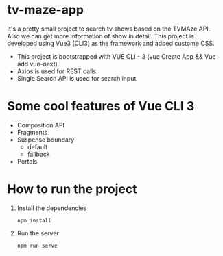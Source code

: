# tv-maze-app
It's a pretty small project to search tv shows based on the TVMAze API. Also we can get more information of show in detail.
This project is developed using Vue3 (CLI3) as the framework and added custome CSS.
- This project is bootstrapped with VUE CLI - 3 (vue Create App && Vue add vue-next).
- Axios is used for REST calls.
- Single Search API is used for search input.

# Some cool features of Vue CLI 3
- Composition API
- Fragments
- Suspense boundary
  - default
  - fallback
- Portals

# How to run the project

1) Install the dependencies
    ```console
    npm install
    ```
2) Run the server
    ```
    npm run serve
    ```
